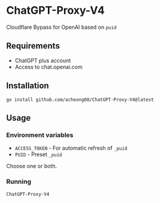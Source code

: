 # ChatGPT-Proxy-V4
Cloudflare Bypass for OpenAI based on `puid`

## Requirements

- ChatGPT plus account 
- Access to chat.openai.com

## Installation 

`go install github.com/acheong08/ChatGPT-Proxy-V4@latest`

## Usage

### Environment variables
- `ACCESS_TOKEN` - For automatic refresh of `_puid`
- `PUID` - Preset `_puid`

Choose one or both.

### Running
`ChatGPT-Proxy-V4`
